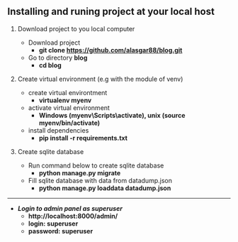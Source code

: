 ## Installing and runing project at your local host
1. Download project to you local computer 
   + Download project 
     + __git clone https://github.com/alasgar88/blog.git__
   + Go to directory __blog__
     + __cd blog__
      
2. Create virtual environment (e.g with the module of venv) 
   + create virtual environtment
     + __virtualenv myenv__
   + activate virtual environment
     + __Windows (myenv\Scripts\activate), unix (source myenv/bin/activate)__
   + install dependencies
     + __pip install -r requirements.txt__ 

3. Create sqlite database
   + Run command below to create sqlite database
     + __python manage.py migrate__
   + Fill sqlite database with data from datadump.json
     + __python manage.py loaddata datadump.json__

---
+ ___Login to admin panel as superuser___
  + __http://localhost:8000/admin/__
  + __login: superuser__
  + __password: superuser__



